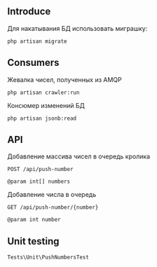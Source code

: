 ## Introduce
Для накатывания БД использовать миграшку:

```php artisan migrate```

## Consumers
Жевалка чисел, полученных из AMQP

```php artisan crawler:run```

Консюмер изменений БД

```php artisan jsonb:read```

## API
Добавление массива чисел в очередь кролика

```POST /api/push-number```

```@param int[] numbers```

Добавление числа в очередь

```GET /api/push-number/{number}```

```@param int number```

## Unit testing
```Tests\Unit\PushNumbersTest```

